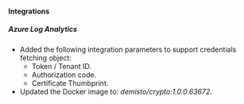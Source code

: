 
#### Integrations

##### Azure Log Analytics
- Added the following integration parameters to support credentials fetching object:
  - Token / Tenant ID.
  - Authorization code.
  - Certificate Thumbprint.
- Updated the Docker image to: *demisto/crypto:1.0.0.63672*.
